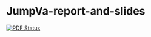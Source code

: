 # JumpVa-report-and-slides

[![PDF Status](https://www.sharelatex.com/github/repos/MangostasUVaTeam/JumpVa-report-and-slides/builds/latest/badge.svg)](https://www.sharelatex.com/github/repos/MangostasUVaTeam/JumpVa-report-and-slides/builds/latest/output.pdf)
